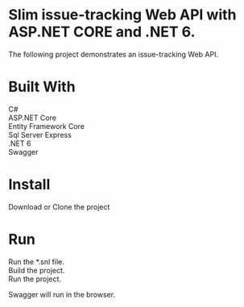 #  Slim issue-tracking Web API with ASP.NET CORE and .NET 6.

The following project demonstrates an issue-tracking Web API.

# Built With
 C#<br/>
 ASP.NET Core <br/>
 Entity Framework Core<br/>
 Sql Server Express<br/>
.NET 6<br/>
Swagger<br />

# Install
 Download or Clone the project
 
# Run
Run the *.snl file.<br/>
Build the project.<br/>
Run the project.<br/>

Swagger will run in the browser.

